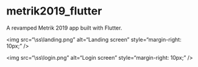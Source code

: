 # metrik2019_flutter

A revamped Metrik 2019 app built with Flutter.

<img
src=“\ss\landing.png”
alt=“Landing screen”
style=“margin-right: 10px;”
/>

<img
src=“\ss\login.png”
alt=“Login screen”
style=“margin-right: 10px;”
/>
